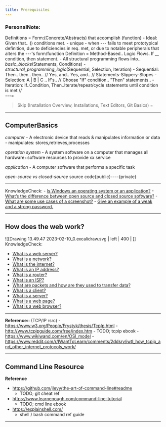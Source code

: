 ```yaml
---
title: Prerequisites 
---
```


### PersonalNote:
Definitions = Form:(Concrete/Abstracts) that accomplish (function)
	- Ideal: Given that.. () conditions met. 
		- unique - when --- fails to meet prototypical definition, due to deficiencies in req. met, or due to notable peripherals that alters the ---'s form/function 
Definition = Method-Based.. Logic Flows. If __ condition, then statement. 
	- All structural programming flows into.. *basic_blocks*(Statements, Conditions)
	-  *structural_programming_logic*(Sequential, Selection, Iteration)
			- Sequential: Then.. then.. then.. // Yes, and.. Yes, and..  // Statements-Slippery-Slopes
			- Selection: A | B | C .. If's..  //  Choose "If" condition.. "Then" statements.. 
			- Iteration: If..Condition, Then..Iterate/repeat/cycle statements until condition is met  //  
---=
> Skip (Installation Overview, Installations, Text Editors, Git Basics) = 



---

## ComputerBasics 
*computer* - A electronic device that reads & manipulates information or data 
	- manipulates: stores,retrieves,processes 

*operation system* - A system software on a computer that manages all hardware+software resources to provide xx service 

*application* - A computer software that performs a specific task 

*open-source vs closed-source* source code{public}----{private}

---
KnowledgeCheck: 
	-   [Is Windows an operating system or an application?](https://edu.gcfglobal.org/en/computerbasics/understanding-operating-systems/1/)
	-   [What’s the difference between open source and closed source software?](https://edu.gcfglobal.org/en/basic-computer-skills/open-source-vs-closed-source-software/1/)
	-   [What are some use cases of a screenshot?](https://edu.gcfglobal.org/en/techsavvy/taking-screenshots/1/)
	-   [Give an example of a weak and a strong password.](https://edu.gcfglobal.org/en/techsavvy/password-tips/1/)


---
## How does the web work? 
![[Drawing   13.49.47  2023-02-10_0.excalidraw.svg | left | 400 | ]]
KnowledgeCheck: 
-   [What is a web server?](https://developer.mozilla.org/en-US/docs/Learn/Common_questions/Pages_sites_servers_and_search_engines)
-   [What is a network?](https://developer.mozilla.org/en-US/docs/Learn/Common_questions/How_does_the_Internet_work)
-   [What is the internet?](https://www.youtube.com/watch?v=7_LPdttKXPc&t=46s)
-   [What is an IP address?](https://developer.mozilla.org/en-US/docs/Learn/Common_questions/How_does_the_Internet_work)
-   [What is a router?](https://developer.mozilla.org/en-US/docs/Learn/Common_questions/How_does_the_Internet_work)
-   [What is an ISP?](https://developer.mozilla.org/en-US/docs/Learn/Common_questions/How_does_the_Internet_work)
-   [What are packets and how are they used to transfer data?](https://developer.mozilla.org/en-US/docs/Learn/Getting_started_with_the_web/How_the_Web_works#packets_explained)
-   [What is a client?](https://developer.mozilla.org/en-US/docs/Learn/Getting_started_with_the_web/How_the_Web_works#clients_and_servers)
-   [What is a server?](https://developer.mozilla.org/en-US/docs/Learn/Getting_started_with_the_web/How_the_Web_works#clients_and_servers)
-   [What is a web page?](https://developer.mozilla.org/en-US/docs/Learn/Common_questions/Pages_sites_servers_and_search_engines)
-   [What is a web browser?](https://www.youtube.com/watch?v=BrXPcaRlBqo&feature=youtu.be)

---
**Reference::**
(TCP/IP rsrc)
	- https://www.w3.org/People/Frystyk/thesis/TcpIp.html
	- http://www.tcpipguide.com/free/index.htm
		- TODO; tcpip ebook
	- https://www.wikiwand.com/en/OSI_model
	- https://www.reddit.com/r/IWantToLearn/comments/2ddsry/iwtl_how_tcpip_and_other_internet_protocols_work/

---
## Command Line Resource 
**Reference** 
- https://github.com/jlevy/the-art-of-command-line#readme
	- TODO; git cheat ref 
- https://www.learnenough.com/command-line-tutorial
	- TODO; cmd line ebook 
- https://explainshell.com/
	- shell / bash command ref  guide 

---
